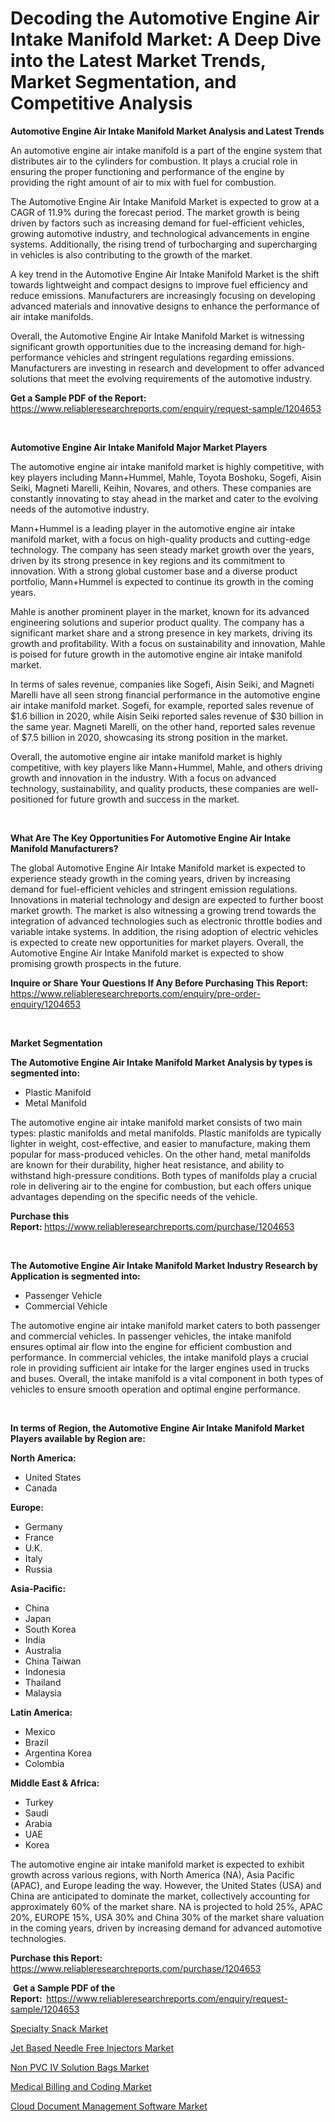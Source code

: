 <p><h1>Decoding the Automotive Engine Air Intake Manifold Market: A Deep Dive into the Latest Market Trends, Market Segmentation, and Competitive Analysis</h1></p><p><strong>Automotive Engine Air Intake Manifold Market Analysis and Latest Trends</strong></p>
<p><p>An automotive engine air intake manifold is a part of the engine system that distributes air to the cylinders for combustion. It plays a crucial role in ensuring the proper functioning and performance of the engine by providing the right amount of air to mix with fuel for combustion.</p><p>The Automotive Engine Air Intake Manifold Market is expected to grow at a CAGR of 11.9% during the forecast period. The market growth is being driven by factors such as increasing demand for fuel-efficient vehicles, growing automotive industry, and technological advancements in engine systems. Additionally, the rising trend of turbocharging and supercharging in vehicles is also contributing to the growth of the market.</p><p>A key trend in the Automotive Engine Air Intake Manifold Market is the shift towards lightweight and compact designs to improve fuel efficiency and reduce emissions. Manufacturers are increasingly focusing on developing advanced materials and innovative designs to enhance the performance of air intake manifolds.</p><p>Overall, the Automotive Engine Air Intake Manifold Market is witnessing significant growth opportunities due to the increasing demand for high-performance vehicles and stringent regulations regarding emissions. Manufacturers are investing in research and development to offer advanced solutions that meet the evolving requirements of the automotive industry.</p></p>
<p><strong>Get a Sample PDF of the Report:&nbsp;</strong> <a href="https://www.reliableresearchreports.com/enquiry/request-sample/1204653">https://www.reliableresearchreports.com/enquiry/request-sample/1204653</a></p>
<p>&nbsp;</p>
<p><strong>Automotive Engine Air Intake Manifold Major Market Players</strong></p>
<p><p>The automotive engine air intake manifold market is highly competitive, with key players including Mann+Hummel, Mahle, Toyota Boshoku, Sogefi, Aisin Seiki, Magneti Marelli, Keihin, Novares, and others. These companies are constantly innovating to stay ahead in the market and cater to the evolving needs of the automotive industry.</p><p>Mann+Hummel is a leading player in the automotive engine air intake manifold market, with a focus on high-quality products and cutting-edge technology. The company has seen steady market growth over the years, driven by its strong presence in key regions and its commitment to innovation. With a strong global customer base and a diverse product portfolio, Mann+Hummel is expected to continue its growth in the coming years.</p><p>Mahle is another prominent player in the market, known for its advanced engineering solutions and superior product quality. The company has a significant market share and a strong presence in key markets, driving its growth and profitability. With a focus on sustainability and innovation, Mahle is poised for future growth in the automotive engine air intake manifold market.</p><p>In terms of sales revenue, companies like Sogefi, Aisin Seiki, and Magneti Marelli have all seen strong financial performance in the automotive engine air intake manifold market. Sogefi, for example, reported sales revenue of $1.6 billion in 2020, while Aisin Seiki reported sales revenue of $30 billion in the same year. Magneti Marelli, on the other hand, reported sales revenue of $7.5 billion in 2020, showcasing its strong position in the market.</p><p>Overall, the automotive engine air intake manifold market is highly competitive, with key players like Mann+Hummel, Mahle, and others driving growth and innovation in the industry. With a focus on advanced technology, sustainability, and quality products, these companies are well-positioned for future growth and success in the market.</p></p>
<p>&nbsp;</p>
<p><strong>What Are The Key Opportunities For Automotive Engine Air Intake Manifold Manufacturers?</strong></p>
<p><p>The global Automotive Engine Air Intake Manifold market is expected to experience steady growth in the coming years, driven by increasing demand for fuel-efficient vehicles and stringent emission regulations. Innovations in material technology and design are expected to further boost market growth. The market is also witnessing a growing trend towards the integration of advanced technologies such as electronic throttle bodies and variable intake systems. In addition, the rising adoption of electric vehicles is expected to create new opportunities for market players. Overall, the Automotive Engine Air Intake Manifold market is expected to show promising growth prospects in the future.</p></p>
<p><strong>Inquire or Share Your Questions If Any Before Purchasing This Report:</strong> <a href="https://www.reliableresearchreports.com/enquiry/pre-order-enquiry/1204653">https://www.reliableresearchreports.com/enquiry/pre-order-enquiry/1204653</a></p>
<p>&nbsp;</p>
<p><strong>Market Segmentation</strong></p>
<p><strong>The Automotive Engine Air Intake Manifold Market Analysis by types is segmented into:</strong></p>
<p><ul><li>Plastic Manifold</li><li>Metal Manifold</li></ul></p>
<p><p>The automotive engine air intake manifold market consists of two main types: plastic manifolds and metal manifolds. Plastic manifolds are typically lighter in weight, cost-effective, and easier to manufacture, making them popular for mass-produced vehicles. On the other hand, metal manifolds are known for their durability, higher heat resistance, and ability to withstand high-pressure conditions. Both types of manifolds play a crucial role in delivering air to the engine for combustion, but each offers unique advantages depending on the specific needs of the vehicle.</p></p>
<p><strong>Purchase this Report:&nbsp;</strong><a href="https://www.reliableresearchreports.com/purchase/1204653">https://www.reliableresearchreports.com/purchase/1204653</a></p>
<p>&nbsp;</p>
<p><strong>The Automotive Engine Air Intake Manifold Market Industry Research by Application is segmented into:</strong></p>
<p><ul><li>Passenger Vehicle</li><li>Commercial Vehicle</li></ul></p>
<p><p>The automotive engine air intake manifold market caters to both passenger and commercial vehicles. In passenger vehicles, the intake manifold ensures optimal air flow into the engine for efficient combustion and performance. In commercial vehicles, the intake manifold plays a crucial role in providing sufficient air intake for the larger engines used in trucks and buses. Overall, the intake manifold is a vital component in both types of vehicles to ensure smooth operation and optimal engine performance.</p></p>
<p>&nbsp;</p>
<p><strong>In terms of Region, the Automotive Engine Air Intake Manifold Market Players available by Region are:</strong></p>
<p>
    <p> <strong> North America: </strong>
        <ul>
            <li>United States</li>
            <li>Canada</li>
        </ul>
        </p> 
    <p> <strong> Europe: </strong>
        <ul>
            <li>Germany</li>
            <li>France</li>
            <li>U.K.</li>
            <li>Italy</li>
            <li>Russia</li>
        </ul>
        </p> 
    <p> <strong> Asia-Pacific: </strong>
        <ul>
            <li>China</li>
            <li>Japan</li>
            <li>South Korea</li>
            <li>India</li>
            <li>Australia</li>
            <li>China Taiwan</li>
            <li>Indonesia</li>
            <li>Thailand</li>
            <li>Malaysia</li>
        </ul>
        </p> 
    <p> <strong> Latin America: </strong>
        <ul>
            <li>Mexico</li>
            <li>Brazil</li>
            <li>Argentina Korea</li>
            <li>Colombia</li>
        </ul>
        </p> 
    <p> <strong> Middle East & Africa: </strong>
        <ul>
            <li>Turkey</li>
            <li>Saudi</li>
            <li>Arabia</li>
            <li>UAE</li>
            <li>Korea</li>
        </ul>
    </p>
    </p>
<p><p>The automotive engine air intake manifold market is expected to exhibit growth across various regions, with North America (NA), Asia Pacific (APAC), and Europe leading the way. However, the United States (USA) and China are anticipated to dominate the market, collectively accounting for approximately 60% of the market share. NA is projected to hold 25%, APAC 20%, EUROPE 15%, USA 30% and China 30% of the market share valuation in the coming years, driven by increasing demand for advanced automotive technologies.</p></p>
<p><strong>Purchase this Report: </strong><a href="https://www.reliableresearchreports.com/purchase/1204653">https://www.reliableresearchreports.com/purchase/1204653</a></p>
<p>&nbsp;<strong>Get a Sample PDF of the Report:&nbsp;&nbsp;</strong><a href="https://www.reliableresearchreports.com/enquiry/request-sample/1204653">https://www.reliableresearchreports.com/enquiry/request-sample/1204653</a></p>
<p><strong></strong></p>
<p><p><a href="https://issuu.com/reportprime-2/docs/specialty-snack-market-size-2030.pptx">Specialty Snack Market</a></p><p><a href="https://medium.com/@caylawisoky8698/jet-based-needle-free-injectors-market-size-market-outlook-and-market-forecast-2024-to-2031-80d1516dbf1a">Jet Based Needle Free Injectors Market</a></p><p><a href="https://medium.com/@christinegreen87/non-pvc-iv-solution-bags-market-size-reveals-the-best-marketing-channels-in-global-industry-76ac613de03e">Non PVC IV Solution Bags Market</a></p><p><a href="https://issuu.com/reportprime-2/docs/medical-billing-and-coding-market-size-2030.pptx">Medical Billing and Coding Market</a></p><p><a href="https://github.com/antony131rp/Market-Research-Report-List-2/blob/main/cloud-document-management-software-market.md">Cloud Document Management Software Market</a></p></p>